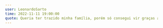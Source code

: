 ```yaml
---
user: LeonardoSarto
time: 2022-11-11 19:00:00
quote: Queria ter trazido minha família, porém só consegui vir graças ao IF.
---
```

